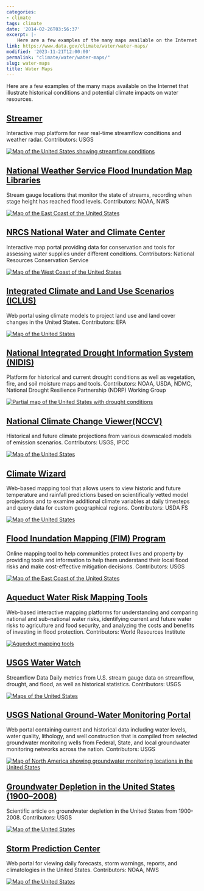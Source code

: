 ```yaml
---
categories:
- climate
tags: climate
date: '2014-02-26T03:56:37'
excerpt: |-
    Here are a few examples of the many maps available on the Internet that illustrate historical conditions and potential climate impacts on water resources…
link: https://www.data.gov/climate/water/water-maps/
modified: '2023-11-21T12:00:00'
permalink: "climate/water/water-maps/"
slug: water-maps
title: Water Maps
---
```


Here are a few examples of the many maps available on the Internet that illustrate historical conditions and potential climate impacts on water resources.

## [Streamer](https://txpub.usgs.gov/DSS/streamer/web/)

Interactive map platform for near real-time streamflow conditions and weather radar. Contributors: USGS

[![Map of the United States showing streamflow conditions](https://s3-us-gov-west-1.amazonaws.com/cg-0817d6e3-93c4-4de8-8b32-da6919464e61/Map1_Streamer.png)](https://s3-us-gov-west-1.amazonaws.com/cg-0817d6e3-93c4-4de8-8b32-da6919464e61/Map1_Streamer.png)

## [National Weather Service Flood Inundation Map Libraries](https://water.weather.gov/ahps/inundation.php)

Stream gauge locations that monitor the state of streams, recording when stage height has reached flood levels. Contributors: NOAA, NWS

[![Map of the East Coast of the United States](https://s3-us-gov-west-1.amazonaws.com/cg-0817d6e3-93c4-4de8-8b32-da6919464e61/Map2_NWS_Map_Libraries.png)](https://s3-us-gov-west-1.amazonaws.com/cg-0817d6e3-93c4-4de8-8b32-da6919464e61/Map2_NWS_Map_Libraries.png)

## [NRCS National Water and Climate Center](https://www.nrcs.usda.gov/wps/portal/wcc/home/)

Interactive map portal providing data for conservation and tools for assessing water supplies under different conditions. Contributors: National Resources Conservation Service

[![Map of the West Coast of the United States](https://s3-us-gov-west-1.amazonaws.com/cg-0817d6e3-93c4-4de8-8b32-da6919464e61/Map3_NRCS.png)](https://s3-us-gov-west-1.amazonaws.com/cg-0817d6e3-93c4-4de8-8b32-da6919464e61/Map3_NRCS.png)

## [Integrated Climate and Land Use Scenarios (ICLUS)](https://iclus.epa.gov/#v=map&b=gray-vector&l=4!8!9!6&x=-100.27!-77.03!-75.55!-122.4&y=39.87!38.7!40.43!37.78&m=1&s=ssp2!ssp2!ssp2!ssp2&d=land_use!land_use!land_use!land_use&o=giss_e2_r!giss_e2_r!giss_e2_r!giss_e2_r&a=0&z=2)

Web portal using climate models to project land use and land cover changes in the United States. Contributors: EPA

[![Map of the United States](https://s3-us-gov-west-1.amazonaws.com/cg-0817d6e3-93c4-4de8-8b32-da6919464e61/Map4_ICLUS.png)](https://s3-us-gov-west-1.amazonaws.com/cg-0817d6e3-93c4-4de8-8b32-da6919464e61/Map4_ICLUS.png)

## [National Integrated Drought Information System (NIDIS)](https://www.drought.gov/)

Platform for historical and current drought conditions as well as vegetation, fire, and soil moisture maps and tools. Contributors: NOAA, USDA, NDMC, National Drought Resilience Partnership (NDRP) Working Group

[![Partial map of the United States with drought conditions](https://s3-us-gov-west-1.amazonaws.com/cg-0817d6e3-93c4-4de8-8b32-da6919464e61/Map5_NIDIS.png)](https://s3-us-gov-west-1.amazonaws.com/cg-0817d6e3-93c4-4de8-8b32-da6919464e61/Map5_NIDIS.png)

## [National Climate Change Viewer(NCCV)](https://www.usgs.gov/tools/national-climate-change-viewer-nccv)

Historical and future climate projections from various downscaled models of emission scenarios. Contributors: USGS, IPCC

[![Map of the United States](https://s3-us-gov-west-1.amazonaws.com/cg-0817d6e3-93c4-4de8-8b32-da6919464e61/Map6_NCCV.png)](https://s3-us-gov-west-1.amazonaws.com/cg-0817d6e3-93c4-4de8-8b32-da6919464e61/Map6_NCCV.png)

## [Climate Wizard](https://www.fs.usda.gov/ccrc/tool/climate-wizard)

Web-based mapping tool that allows users to view historic and future temperature and rainfall predictions based on scientifically vetted model projections and to examine additional climate variables at daily timesteps and query data for custom geographical regions. Contributors: USDA FS

[![Map of the United States](https://s3-us-gov-west-1.amazonaws.com/cg-0817d6e3-93c4-4de8-8b32-da6919464e61/Map7_ClimateWizard.png)](https://s3-us-gov-west-1.amazonaws.com/cg-0817d6e3-93c4-4de8-8b32-da6919464e61/Map7_ClimateWizard.png)

## [Flood Inundation Mapping (FIM) Program](https://www.usgs.gov/mission-areas/water-resources/science/flood-inundation-mapping-fim-program)

Online mapping tool to help communities protect lives and property by providing tools and information to help them understand their local flood risks and make cost-effective mitigation decisions. Contributors: USGS

[![Map of the East Coast of the United States](https://s3-us-gov-west-1.amazonaws.com/cg-0817d6e3-93c4-4de8-8b32-da6919464e61/Map8_FIM.png)](https://s3-us-gov-west-1.amazonaws.com/cg-0817d6e3-93c4-4de8-8b32-da6919464e61/Map8_FIM.png)

## [Aqueduct Water Risk Mapping Tools](https://www.wri.org/aqueduct)

Web-based interactive mapping platforms for understanding and comparing national and sub-national water risks, identifying current and future water risks to agriculture and food security, and analyzing the costs and benefits of investing in flood protection. Contributors: World Resources Institute

[![Aqueduct mapping tools](https://s3-us-gov-west-1.amazonaws.com/cg-0817d6e3-93c4-4de8-8b32-da6919464e61/Map9_Aqueduct.png)](https://s3-us-gov-west-1.amazonaws.com/cg-0817d6e3-93c4-4de8-8b32-da6919464e61/Map9_Aqueduct.png)

## [USGS Water Watch](https://waterwatch.usgs.gov/new/)

Streamflow Data Daily metrics from U.S. stream gauge data on streamflow, drought, and flood, as well as historical statistics. Contributors: USGS

[![Maps of the United States](https://s3-us-gov-west-1.amazonaws.com/cg-0817d6e3-93c4-4de8-8b32-da6919464e61/Map10_Water_Watch.png)](https://s3-us-gov-west-1.amazonaws.com/cg-0817d6e3-93c4-4de8-8b32-da6919464e61/Map10_Water_Watch.png)

## [USGS National Ground-Water Monitoring Portal](https://cida.usgs.gov/ngwmn/index.jsp)

Web portal containing current and historical data including water levels, water quality, lithology, and well construction that is compiled from selected groundwater monitoring wells from Federal, State, and local groundwater monitoring networks across the nation. Contributors: USGS

[![Map of North America showing groundwater monitoring locations in the United States](https://s3-us-gov-west-1.amazonaws.com/cg-0817d6e3-93c4-4de8-8b32-da6919464e61/Map11_Ground-Water_Monitoring.png)](https://s3-us-gov-west-1.amazonaws.com/cg-0817d6e3-93c4-4de8-8b32-da6919464e61/Map11_Ground-Water_Monitoring.png)

## [Groundwater Depletion in the United States (1900–2008)](https://pubs.usgs.gov/sir/2013/5079/)

Scientific article on groundwater depletion in the United States from 1900-2008. Contributors: USGS

[![Map of the United States](https://s3-us-gov-west-1.amazonaws.com/cg-0817d6e3-93c4-4de8-8b32-da6919464e61/Map12_Depletion.png)](https://s3-us-gov-west-1.amazonaws.com/cg-0817d6e3-93c4-4de8-8b32-da6919464e61/Map12_Depletion.png)

## [Storm Prediction Center](https://www.spc.noaa.gov/) 

Web portal for viewing daily forecasts, storm warnings, reports, and climatologies in the United States. Contributors: NOAA, NWS

[![Map of the United States](https://s3-us-gov-west-1.amazonaws.com/cg-0817d6e3-93c4-4de8-8b32-da6919464e61/Map13_Storm_Prediction.png)](https://s3-us-gov-west-1.amazonaws.com/cg-0817d6e3-93c4-4de8-8b32-da6919464e61/Map13_Storm_Prediction.png)